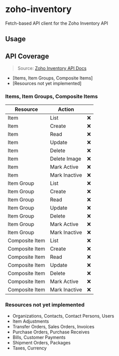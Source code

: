 # zoho-inventory

Fetch-based API client for the Zoho Inventory API 

## Usage

## API Coverage

> Source: [Zoho Inventory API Docs]

- [Items, Item Groups, Composite Items]
- [Resources not yet implemented]

### Items, Item Groups, Composite Items 

| Resource       | Action        | |
| -------------- | ------------- | -- |
| Item           | List          | ❌ |
| Item           | Create        | ❌ |
| Item           | Read          | ❌ |
| Item           | Update        | ❌ |
| Item           | Delete        | ❌ |
| Item           | Delete Image  | ❌ |
| Item           | Mark Active   | ❌ |
| Item           | Mark Inactive | ❌ |
| Item Group     | List          | ❌ |
| Item Group     | Create        | ❌ |
| Item Group     | Read          | ❌ |
| Item Group     | Update        | ❌ |
| Item Group     | Delete        | ❌ |
| Item Group     | Mark Active   | ❌ |
| Item Group     | Mark Inactive | ❌ |
| Composite Item | List          | ❌ |
| Composite Item | Create        | ❌ |
| Composite Item | Read          | ❌ |
| Composite Item | Update        | ❌ |
| Composite Item | Delete        | ❌ |
| Composite Item | Mark Active   | ❌ |
| Composite Item | Mark Inactive | ❌ |

### Resources not yet implemented

- Organizations, Contacts, Contact Persons, Users
- Item Adjustments
- Transfer Orders, Sales Orders, Invoices
- Purchase Orders, Purchase Receives
- Bills, Customer Payments
- Shipment Orders, Packages
- Taxes, Currency

[Zoho Inventory API Docs]: https://www.zoho.com/inventory/api/v1/
